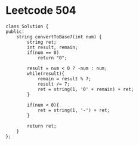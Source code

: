 # Leetcode 504
    class Solution {
    public:
        string convertToBase7(int num) {
            string ret;
            int result, remain;
            if(num == 0)
                return "0";

            result = num < 0 ? -num : num;
            while(result){
                remain = result % 7;
                result /= 7;
                ret = string(1, '0' + remain) + ret;
            }

            if(num < 0){
                ret = string(1, '-') + ret;
            }

            return ret;
        }
    };
